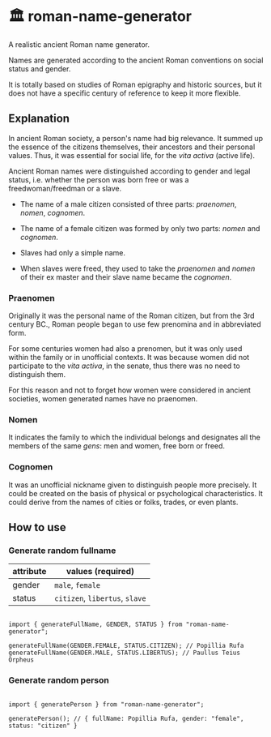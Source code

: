 # 🏛 roman-name-generator

A realistic ancient Roman name generator.

Names are generated according to the ancient Roman conventions on social status and gender.

It is totally based on studies of Roman epigraphy and historic sources, but it does not have a specific century of reference to keep it more flexible.

## Explanation

In ancient Roman society, a person's name had big relevance. It summed up the essence of the citizens themselves, their ancestors and their personal values.
Thus, it was essential for social life, for the _vita activa_ (active life).

Ancient Roman names were distinguished according to gender and legal status, i.e. whether the person was born free or was a freedwoman/freedman or a slave.

- The name of a male citizen consisted of three parts: _praenomen_, _nomen_, _cognomen_.

- The name of a female citizen was formed by only two parts: _nomen_ and _cognomen_.

- Slaves had only a simple name.

- When slaves were freed, they used to take the _praenomen_ and _nomen_ of their ex master and their slave name became the _cognomen_.

### Praenomen

Originally it was the personal name of the Roman citizen, but from the 3rd century BC., Roman people began to use few prenomina and in abbreviated form.

For some centuries women had also a prenomen, but it was only used within the family or in unofficial contexts. It was because women did not participate to the _vita activa_, in the senate, thus there was no need to distinguish them.

For this reason and not to forget how women were considered in ancient societies, women generated names have no praenomen.

### Nomen

It indicates the family to which the individual belongs and designates all the members of the same _gens_: men and women, free born or freed.

### Cognomen

It was an unofficial nickname given to distinguish people more precisely. It could be created on the basis of physical or psychological characteristics. It could derive from the names of cities or folks, trades, or even plants.

## How to use

### Generate random fullname

| attribute | values (required)              |
| --------- | ------------------------------ |
| gender    | `male`, `female`               |
| status    | `citizen`, `libertus`, `slave` |

```JS

import { generateFullName, GENDER, STATUS } from "roman-name-generator";

generateFullName(GENDER.FEMALE, STATUS.CITIZEN); // Popillia Rufa
generateFullName(GENDER.MALE, STATUS.LIBERTUS); // Paullus Teius Orpheus

```

### Generate random person

```JS

import { generatePerson } from "roman-name-generator";

generatePerson(); // { fullName: Popillia Rufa, gender: "female", status: "citizen" }

```
